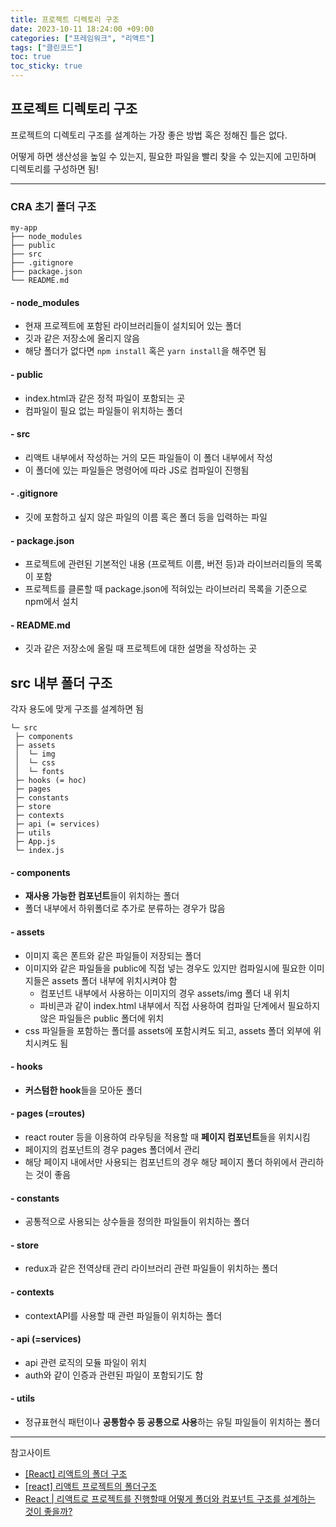 ```yaml
---
title: 프로젝트 디렉토리 구조
date: 2023-10-11 18:24:00 +09:00
categories: ["프레임워크", "리액트"]
tags: ["클린코드"]
toc: true
toc_sticky: true
---
```


## 프로젝트 디렉토리 구조

프로젝트의 디렉토리 구조를 설계하는 가장 좋은 방법 혹은 정해진 틀은 없다.

어떻게 하면 생산성을 높일 수 있는지, 필요한 파일을 빨리 찾을 수 있는지에 고민하며 디렉토리를 구성하면 됨!

---

### CRA 초기 폴더 구조

```
my-app
├── node_modules
├── public
├── src
├── .gitignore
├── package.json
└── README.md
```

#### - node_modules

- 현재 프로젝트에 포함된 라이브러리들이 설치되어 있는 폴더
- 깃과 같은 저장소에 올리지 않음
- 해당 폴더가 없다면 `npm install` 혹은 `yarn install`을 해주면 됨

#### - public

- index.html과 같은 정적 파일이 포함되는 곳
- 컴파일이 필요 없는 파일들이 위치하는 폴더

#### - src

- 리액트 내부에서 작성하는 거의 모든 파일들이 이 폴더 내부에서 작성
- 이 폴더에 있는 파일들은 명령어에 따라 JS로 컴파일이 진행됨

#### - .gitignore

- 깃에 포함하고 싶지 않은 파일의 이름 혹은 폴더 등을 입력하는 파일

#### - package.json

- 프로젝트에 관련된 기본적인 내용 (프로젝트 이름, 버전 등)과 라이브러리들의 목록이 포함
- 프로젝트를 클론할 때 package.json에 적혀있는 라이브러리 목록을 기준으로 npm에서 설치

#### - README.md

- 깃과 같은 저장소에 올릴 때 프로젝트에 대한 설명을 작성하는 곳

## src 내부 폴더 구조

각자 용도에 맞게 구조를 설계하면 됨

```
└─ src
 ├─ components
 ├─ assets
 │  └─ img
 │  └─ css
 │  └─ fonts
 ├─ hooks (= hoc)
 ├─ pages
 ├─ constants
 ├─ store
 ├─ contexts
 ├─ api (= services)
 ├─ utils
 ├─ App.js
 └─ index.js
```

#### - components

- **재사용 가능한 컴포넌트**들이 위치하는 폴더
- 폴더 내부에서 하위폴더로 추가로 분류하는 경우가 많음

#### - assets

- 이미지 혹은 폰트와 같은 파일들이 저장되는 폴더
- 이미지와 같은 파일들을 public에 직접 넣는 경우도 있지만 컴파일시에 필요한 이미지들은 assets 폴더 내부에 위치시켜야 함
  - 컴포넌트 내부에서 사용하는 이미지의 경우 assets/img 폴더 내 위치
  - 파비콘과 같이 index.html 내부에서 직접 사용하여 컴파일 단계에서 필요하지 않은 파일들은 public 폴더에 위치
- css 파일들을 포함하는 폴더를 assets에 포함시켜도 되고, assets 폴더 외부에 위치시켜도 됨

#### - hooks

- **커스텀한 hook**들을 모아둔 폴더

#### - pages (=routes)

- react router 등을 이용하여 라우팅을 적용할 때 **페이지 컴포넌트**들을 위치시킴
- 페이지의 컴포넌트의 경우 pages 폴더에서 관리
- 해당 페이지 내에서만 사용되는 컴포넌트의 경우 해당 페이지 폴더 하위에서 관리하는 것이 좋음

#### - constants

- 공통적으로 사용되는 상수들을 정의한 파일들이 위치하는 폴더

#### - store

- redux과 같은 전역상태 관리 라이브러리 관련 파일들이 위치하는 폴더

#### - contexts

- contextAPI를 사용할 때 관련 파일들이 위치하는 폴더

#### - api (=services)

- api 관련 로직의 모듈 파일이 위치
- auth와 같이 인증과 관련된 파일이 포함되기도 함

#### - utils

- 정규표현식 패턴이나 **공통함수 등 공통으로 사용**하는 유틸 파일들이 위치하는 폴더

---

참고사이트

- [[React] 리액트의 폴더 구조
  ](https://velog.io/@sisofiy626/React-%EB%A6%AC%EC%95%A1%ED%8A%B8%EC%9D%98-%ED%8F%B4%EB%8D%94-%EA%B5%AC%EC%A1%B0)
- [[react] 리액트 프로젝트의 폴더구조](https://velog.io/@raverana96/react-%EB%A6%AC%EC%95%A1%ED%8A%B8-%ED%94%84%EB%A1%9C%EC%A0%9D%ED%8A%B8%EC%9D%98-%ED%8F%B4%EB%8D%94%EA%B5%AC%EC%A1%B0)
- [React | 리액트로 프로젝트를 진행할때 어떻게 폴더와 컴포넌트 구조를 설계하는 것이 좋을까?](https://velog.io/@_seeul/React-%EB%A6%AC%EC%95%A1%ED%8A%B8%EB%A1%9C-%ED%94%84%EB%A1%9C%EC%A0%9D%ED%8A%B8%EB%A5%BC-%EC%A7%84%ED%96%89%ED%95%A0%EB%95%8C-%EC%96%B4%EB%96%BB%EA%B2%8C-%ED%8F%B4%EB%8D%94-%EA%B5%AC%EC%A1%B0%EB%A5%BC-%EC%9E%A1%EB%8A%94%EA%B2%83%EC%9D%B4-%EC%A2%8B%EC%9D%84%EA%B9%8C#%EA%B0%81-%EB%94%94%EB%A0%89%ED%86%A0%EB%A6%AC-%EA%B5%AC%EC%84%B1-)
